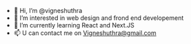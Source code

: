 - 👋 Hi, I’m @vigneshuthra
- 👀 I’m interested in web design and frond end developement
- 🌱 I’m currently learning React and Next.JS
- 📫 U can contact me on Vigneshuthra@gmail.com

<!---
vigneshuthra/vigneshuthra is a ✨ special ✨ repository because its `README.md` (this file) appears on your GitHub profile.
You can click the Preview link to take a look at your changes.
--->
